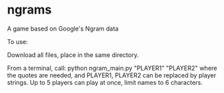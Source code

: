 # ngrams
A game based on Google's Ngram data


To use:

Download all files, place in the same directory.

From a terminal, call: python ngram_main.py "PLAYER1" "PLAYER2"
where the quotes are needed, and PLAYER1, PLAYER2 can be replaced by player strings.
Up to 5 players can play at once, limit names to 6 characters. 
